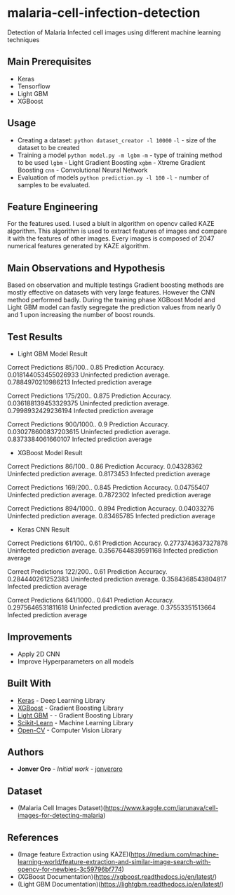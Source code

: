 # malaria-cell-infection-detection

Detection of Malaria Infected cell images using different machine learning techniques

## Main Prerequisites

* Keras
* Tensorflow
* Light GBM
* XGBoost

## Usage
* Creating a dataset:
    ```python dataset_creator -l 10000```
    ```-l``` - size of the dataset to be created
* Training a model
    ```python model.py -m lgbm```
    ```-m``` - type of training method to be used
     ```lgbm``` - Light Gradient Boosting
     ```xgbm``` - Xtreme Gradient Boosting
     ```cnn``` - Convolutional Neural Network
* Evaluation of models
  ```python prediction.py -l 100```
  ```-l``` - number of samples to be evaluated.

## Feature Engineering
  For the features used. I used a biult in algorithm on opencv called KAZE algorithm. This algorithm is used to extract features of images and compare it with the features of other images. Every images is composed of 2047 numerical features generated by KAZE algorithm. 

## Main Observations and Hypothesis
  Based on observation and multiple testings Gradient boosting methods are mostly effective on datasets with very large features. However the CNN method performed badly. During the training phase XGBoost Model and Light GBM model can fastly segregate the prediction values from nearly 0 and 1 upon increasing the number of boost rounds.

## Test Results

  * Light GBM Model Result

  Correct Predictions 85/100..
  0.85 Prediction Accuracy.
  0.018144053455026933 Uninfected prediction average.
  0.7884970210986213 Infected prediction average

  Correct Predictions 175/200..
  0.875 Prediction Accuracy.
  0.036188139453329375 Uninfected prediction average.
  0.7998932429236194 Infected prediction average

  Correct Predictions 900/1000..
  0.9 Prediction Accuracy.
  0.030278600837203615 Uninfected prediction average.
  0.8373384061660107 Infected prediction average


  * XGBoost Model Result

  Correct Predictions 86/100..
  0.86 Prediction Accuracy.
  0.04328362 Uninfected prediction average.
  0.8173453 Infected prediction average

  Correct Predictions 169/200..
  0.845 Prediction Accuracy.
  0.04755407 Uninfected prediction average.
  0.7872302 Infected prediction average

  Correct Predictions 894/1000..
  0.894 Prediction Accuracy.
  0.04033276 Uninfected prediction average.
  0.83465785 Infected prediction average



  * Keras CNN Result

  Correct Predictions 61/100..
  0.61 Prediction Accuracy.
  0.2773743637327878 Uninfected prediction average.
  0.3567644839591168 Infected prediction average

  Correct Predictions 122/200..
  0.61 Prediction Accuracy.
  0.284440261252383 Uninfected prediction average.
  0.3584368543804817 Infected prediction average

  Correct Predictions 641/1000..
  0.641 Prediction Accuracy.
  0.2975646531811618 Uninfected prediction average.
  0.37553351513664 Infected prediction average

## Improvements
  * Apply 2D CNN
  * Improve Hyperparameters on all models
  
## Built With

* [Keras](https://github.com/keras-team/keras) - Deep Learning Library
* [XGBoost](https://github.com/dmlc/xgboost) - Gradient Boosting Library
* [Light GBM](https://github.com/Microsoft/LightGBM) - - Gradient Boosting Library
* [Scikit-Learn](https://github.com/scikit-learn/scikit-learn) - Machine Learning Library
* [Open-CV](https://github.com/opencv/opencv) - Computer Vision Library

## Authors

* **Jonver Oro** - *Initial work* - [jonveroro](https://github.com/jonveroro)

## Dataset
* (Malaria Cell Images Dataset)(https://www.kaggle.com/iarunava/cell-images-for-detecting-malaria)

## References
 * (Image feature Extraction using KAZE)(https://medium.com/machine-learning-world/feature-extraction-and-similar-image-search-with-opencv-for-newbies-3c59796bf774)
 * (XGBoost Documentation)(https://xgboost.readthedocs.io/en/latest/)
 * (Light GBM Documentation)(https://lightgbm.readthedocs.io/en/latest/)

